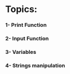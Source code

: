 # Topics:

### 1- Print Function
### 2- Input Function
### 3- Variables
### 4- Strings manipulation

